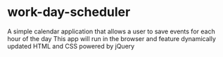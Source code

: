 # work-day-scheduler
A simple calendar application that allows a user to save events for each hour of the day
This app will run in the browser and feature dynamically updated HTML and CSS powered by jQuery